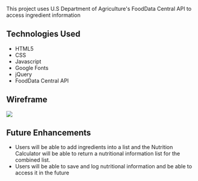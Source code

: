 
This project uses U.S Department of Agriculture's FoodData Central API to access ingredient information 


<h2> Technologies Used</h2>
<ul>
<li> HTML5</li>
<li> CSS</li>
<li> Javascript</li>
<li> Google Fonts</li>
<li> jQuery </li>
<li> FoodData Central API</li>
</ul>

<h2>Wireframe</h2>
<img src="https://imgur.com/juWMDr6"/>


<h2> Future Enhancements</h2>
<ul>
    <li>Users will be able to add ingredients into a list and the Nutrition Calculator will be able to return a nutritional information list for the combined list.</li>
    <li>Users will be able to save and log nutritional information and be able to access it in the future</li>
</ul>
